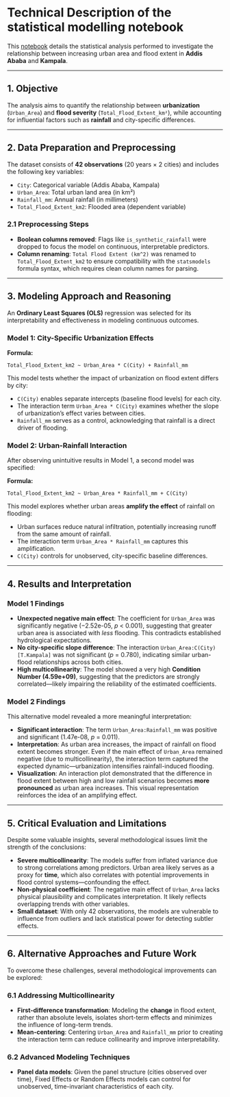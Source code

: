 # **Technical Description of the** statistical modelling notebook

This [notebook](https://github.com/MIT-Emerging-Talent/ET6-CDSP-group-01-repo/blob/main/4_data_analysis/statistical_modelling.ipynb)
details the statistical analysis performed to investigate the relationship
between increasing urban area and flood extent in **Addis Ababa** and **Kampala**.

---

## 1. Objective

The analysis aims to quantify the relationship between **urbanization**
(`Urban_Area`) and **flood severity** (`Total_Flood_Extent_km²`), while
accounting for influential factors such as **rainfall** and city-specific differences.

---

## 2. Data Preparation and Preprocessing

The dataset consists of **42 observations** (20 years × 2 cities) and includes
the following key variables:

- `City`: Categorical variable (Addis Ababa, Kampala)
- `Urban_Area`: Total urban land area (in km²)
- `Rainfall_mm`: Annual rainfall (in millimeters)
- `Total_Flood_Extent_km2`: Flooded area (dependent variable)

### 2.1 Preprocessing Steps

- **Boolean columns removed**: Flags like `is_synthetic_rainfall` were dropped
  to focus the model on continuous, interpretable predictors.
- **Column renaming**: `Total Flood Extent (km^2)` was renamed to
  `Total_Flood_Extent_km2` to ensure compatibility with the `statsmodels`
   formula syntax, which requires clean column names for parsing.

---

## 3. Modeling Approach and Reasoning

An **Ordinary Least Squares (OLS)** regression was selected for its interpretability
and effectiveness in modeling continuous outcomes.

### Model 1: City-Specific Urbanization Effects

**Formula:**

`Total_Flood_Extent_km2 ~ Urban_Area * C(City) + Rainfall_mm`

This model tests whether the impact of urbanization on flood extent differs by city:

- `C(City)` enables separate intercepts (baseline flood levels) for each city.
- The interaction term `Urban_Area * C(City)` examines whether the slope of
  urbanization’s effect varies between cities.
- `Rainfall_mm` serves as a control, acknowledging that rainfall is a direct
  driver of flooding.

### Model 2: Urban-Rainfall Interaction

After observing unintuitive results in Model 1, a second model was specified:

**Formula:**

`Total_Flood_Extent_km2 ~ Urban_Area * Rainfall_mm + C(City)`

This model explores whether urban areas **amplify the effect** of rainfall on flooding:

- Urban surfaces reduce natural infiltration, potentially increasing runoff
  from the same amount of rainfall.
- The interaction term `Urban_Area * Rainfall_mm` captures this amplification.
- `C(City)` controls for unobserved, city-specific baseline differences.

---

## 4. Results and Interpretation

### Model 1 Findings

- **Unexpected negative main effect**: The coefficient for `Urban_Area` was
  significantly negative (−2.52e-05, *p* < 0.001), suggesting that greater
  urban area is associated with *less* flooding. This contradicts established
  hydrological expectations.
- **No city-specific slope difference**: The interaction
  `Urban_Area:C(City)[T.Kampala]` was not significant (*p* = 0.780),
  indicating similar urban-flood relationships across both cities.
- **High multicollinearity**: The model showed a very high
  **Condition Number (4.59e+09)**, suggesting that the predictors are strongly
  correlated—likely impairing the reliability of the estimated coefficients.

### Model 2 Findings

This alternative model revealed a more meaningful interpretation:

- **Significant interaction**: The term `Urban_Area:Rainfall_mm` was positive
  and significant (1.47e-08, *p* = 0.011).
- **Interpretation**: As urban area increases, the impact of rainfall on flood
  extent becomes stronger. Even if the main effect of `Urban_Area` remained
  negative (due to multicollinearity), the interaction term captured the
  expected dynamic—urbanization intensifies rainfall-induced flooding.
- **Visualization**: An interaction plot demonstrated that the difference in
  flood extent between high and low rainfall scenarios becomes
  **more pronounced** as urban area increases. This visual representation
  reinforces the idea of an amplifying effect.

---

## 5. Critical Evaluation and Limitations

Despite some valuable insights, several methodological issues limit the strength
of the conclusions:

- **Severe multicollinearity**: The models suffer from inflated variance due to
  strong correlations among predictors. Urban area likely serves as a proxy for
  **time**, which also correlates with potential improvements in flood control
  systems—confounding the effect.
- **Non-physical coefficient**: The negative main effect of `Urban_Area` lacks
  physical plausibility and complicates interpretation. It likely reflects
  overlapping trends with other variables.
- **Small dataset**: With only 42 observations, the models are vulnerable
  to influence from outliers and lack statistical power for detecting subtler effects.

---

## 6. Alternative Approaches and Future Work

To overcome these challenges, several methodological improvements can be explored:

### 6.1 Addressing Multicollinearity

- **First-difference transformation**: Modeling the **change** in flood extent,
  rather than absolute levels, isolates short-term effects and minimizes the
  influence of long-term trends.
- **Mean-centering**: Centering `Urban_Area` and `Rainfall_mm` prior to creating
   the interaction term can reduce collinearity and improve interpretability.

### 6.2 Advanced Modeling Techniques

- **Panel data models**: Given the panel structure (cities observed over time),
  Fixed Effects or Random Effects models can control for unobserved,
  time-invariant characteristics of each city.
